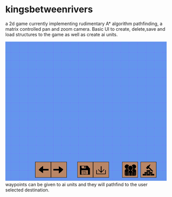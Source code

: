 # kingsbetweenrivers
a 2d game currently implementing rudimentary A* algorithm pathfinding, a matrix controlled pan and zoom camera. Basic UI to create, delete,save and load structures to the game as well as create ai units. 


![](demo.gif)
waypoints can be given to ai units and they will pathfind to the user selected destination.

